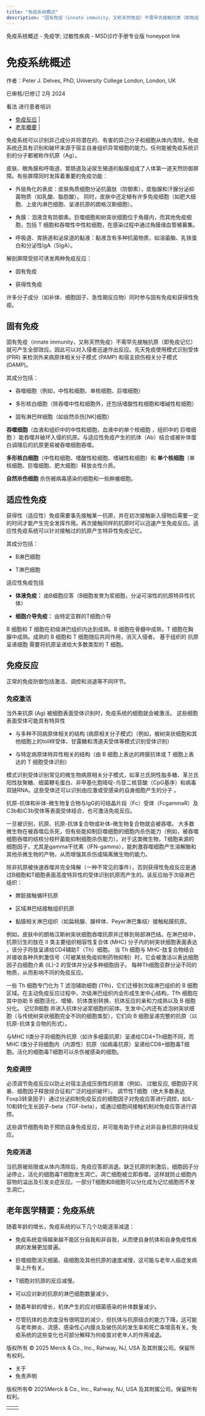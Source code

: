 ```yaml
---
title: "免疫系统概述"
description: "固有免疫（innate immunity，又称天然免疫）不需早先接触抗原（即免疫记忆）就可产生全部效应。因此可以对入侵者迅速作出反应。先天免疫使用模式识别受体 (PRR) 来检测外来病原体相关分子模式 (PAMP) 和宿主损伤相关分子模式 (DAMP)。"
---
```


﻿免疫系统概述 \- 免疫学; 过敏性疾病 \- MSD诊疗手册专业版 honeypot link

# 免疫系统概述

作者：Peter J. Delves, PhD, University College London, London, UK

已审核/已修订 2月 2024

看法 进行患者培训

- [免疫反应](#免疫反应_v992029_zh) \|
- [老年概要](#老年概要_v992056_zh) \|

免疫系统可以识别异己成分并将潜在的、有害的异己分子和细胞从体内清除。免疫系统还具有识别和破坏来源于宿主自身组织异常细胞的能力。任何能被免疫系统识别的分子都被称作抗原（Ag）。

皮肤、眼角膜和呼吸道、胃肠道及泌尿生殖道的黏膜组成了人体第一道天然防御屏障。有些屏障同时发挥着重要的免疫功能：

- 外层角化的表皮：皮肤角质细胞分泌抗菌肽（防御素），皮脂腺和汗腺分泌抑菌物质（如乳酸、脂肪酸）。 同时，皮肤中还定植有许多免疫细胞（如肥大细胞、上皮内淋巴细胞、呈递抗原的朗格汉斯细胞）。

- 角膜：泪液含有防御素。巨噬细胞和树突状细胞位于角膜内，而其他免疫细胞，包括 T 细胞和吞噬性中性粒细胞，在感染过程中通过角膜缘血管被募集。

- 呼吸道、胃肠道和泌尿道的黏液：黏液含有多种抗菌物质，如溶菌酶、乳铁蛋白和分泌性IgA（SIgA）。


解剖屏障受损可诱发两种免疫反应：

- 固有免疫

- 获得性免疫


许多分子成分（如补体、细胞因子、急性期反应物）同时参与固有免疫和获得性免疫。

## 固有免疫

固有免疫（innate immunity，又称天然免疫）不需早先接触抗原（即免疫记忆）就可产生全部效应。因此可以对入侵者迅速作出反应。先天免疫使用模式识别受体 (PRR) 来检测外来病原体相关分子模式 (PAMP) 和宿主损伤相关分子模式 (DAMP)。

其成分包括：

- 吞噬细胞（例如，中性粒细胞、单核细胞、巨噬细胞）

- 多形核白细胞（除吞噬中性粒细胞外，还包括嗜酸性粒细胞和嗜碱性粒细胞）

- 固有淋巴样细胞（如自然杀伤\[NK\]细胞）


**吞噬细胞**（血液和组织中的中性粒细胞，血液中的单个核细胞 ，组织中的 巨噬细胞 ）能吞噬并破坏入侵的抗原。与适应性免疫产生的抗体（Ab）结合或被补体蛋白调理后的抗原更易被吞噬细胞吞噬。

**多形核白细胞**（中性粒细胞、嗜酸性粒细胞、嗜碱性粒细胞）和 **单个核细胞**（单核细胞、巨噬细胞、肥大细胞）释放炎性介质。

**自然杀伤细胞** 杀伤被病毒感染的细胞和一些肿瘤细胞。

## 适应性免疫

获得性（适应性）免疫需要事先接触某一抗原，并在初次接触新入侵物后需要一定的时间才能产生完全发挥作用。再次接触同样的抗原时可以迅速产生免疫反应。适应性免疫系统可以针对接触过的抗原产生特异性免疫记忆。

其成分包括：

- B淋巴细胞

- T淋巴细胞


适应性免疫包括

- **体液免疫：** 由B细胞应答（B细胞发育为浆细胞，分泌可溶性的抗原特异性抗体）

- **细胞介导免疫：** 由特定亚群的T细胞介导


B 细胞和 T 细胞在初级淋巴组织内达到成熟。B 细胞在骨髓中成熟，T 细胞在胸腺中成熟。成熟的 B 细胞和 T 细胞随后共同作用，消灭入侵者。 基于组织的 抗原呈递细胞 需要将抗原呈递给大多数类型的 T 细胞。

## 免疫反应

正常的免疫防御包括激活、调控和消退等不同环节。

### 免疫激活

当外来抗原 (Ag) 被细胞表面受体识别时，免疫系统的细胞就会被激活。 这些细胞表面受体可能具有特异性

- 与多种不同病原体相关的结构 (病原相关分子模式)（例如，被树突状细胞和其他细胞上的toll样受体、甘露糖和清道夫受体等模式识别受体识别）

- 与特定病原体特异性相关的结构（由 B 细胞上表达的跨膜抗体或 T 细胞上表达的 T 细胞受体识别）


模式识别受体识别常见的微生物病原相关分子模式，如革兰氏阴性脂多糖、革兰氏阳性肽聚糖、细菌鞭毛蛋白、非甲基化胞嘧啶-鸟苷二核苷酸（CpG基序）和病毒双链RNA。这些受体还可以识别由应激或受感染的自身细胞产生的分子 。

抗原-抗体和补体-微生物复合物与IgG的可结晶片段（Fc）受体（FcgammaR）及C3b和iC3b受体等表面受体结合，也可激活免疫反应。

一旦被识别，抗原、抗原-抗体复合物或补体-微生物复合物就会被吞噬。 大多数微生物在被吞噬后杀死，但有些能抑制巨噬细胞的细胞内杀伤能力（例如，被吞噬细胞吞噬的结核分枝杆菌能抑制细胞杀伤能力）。对于这类微生物，T细胞来源的细胞因子，尤其是gamma干扰素（IFN-gamma），能刺激吞噬细胞产生溶解酶和其他杀微生物的产物，从而增强其杀伤或隔离微生物的能力。

除非抗原被快速吞噬并完全降解（一种不常见的事件），否则获得性免疫反应是通过B细胞和T细胞表面高度特异性的受体识别抗原而产生的。该反应始于次级淋巴组织：

- 脾脏接触循环抗原

- 区域淋巴结接触组织抗原

- 黏膜相关淋巴组织（如扁桃腺、腺样体、Peyer淋巴集结）接触粘膜抗原。


例如，皮肤中的朗格汉斯树突状细胞吞噬抗原并迁移到局部淋巴结。在淋巴结中，抗原衍生的肽在 II 类主要组织相容性复合体 (MHC) 分子内的树突状细胞表面表达 ，该分子将肽呈递给CD4辅助T（Th）细胞。 当 Th 细胞与 MHC-肽复合物结合并接收各种共刺激信号（可被某些免疫抑制药物抑制）时，它会被激活以表达细胞因子白细胞介素 (IL)-2 的受体并分泌多种细胞因子。 每种Th细胞亚群分泌不同的物质，从而影响不同的免疫反应。

一些 Th 细胞专门化为 T 滤泡辅助细胞 (Tfh)，它们迁移到次级淋巴组织的 B 细胞区域。在主动免疫反应过程中，次级淋巴组织内会形成生发中心结构，Tfh 细胞在其中协助 B 细胞活化、增殖、抗体类别转换、抗体反应的亲和力成熟以及 B 细胞分化。 记忆B细胞 并进入抗体分泌浆细胞的前体。生发中心内还有滤泡树突状细胞（与传统树突状细胞完全不同的细胞类型），它们向 B 细胞呈递完整的抗原（以抗原-抗体复合物的形式）。

与MHC Ⅱ类分子将细胞外抗原（如许多细菌抗原）呈递给CD4+Th细胞不同，而MHC I类分子将细胞内（内源性）抗原（如病毒抗原）呈递给CD8+细胞毒T细胞。活化的细胞毒T细胞可以杀伤被感染的细胞。

### 免疫调控

必须调节免疫反应以防止对宿主造成压倒性的损害（例如， 过敏反应, 细胞因子风暴、细胞因子释放综合征和广泛的组织破坏）。 调节性T细胞（绝大多数表达Foxp3转录因子）通过分泌抑制免疫反应的细胞因子对免疫应答进行调控，如IL-10和转化生长因子-beta（TGF-beta），或通过细胞间接触机制对免疫应答进行调控。

这些调节细胞有助于预防自身免疫反应，并可能有助于终止对非自身抗原的持续反应。

### 免疫消退

当抗原被局限或从体内清除后，免疫应答即消退。缺乏抗原的刺激后，细胞因子分泌停止，活化的细胞毒T细胞发生凋亡。凋亡细胞被立即吞噬，这样就防止细胞内容物的溢出及引发炎症反应。一部分T细胞和B细胞可以分化成为记忆细胞而不发生凋亡。

## 老年医学精要：免疫系统

随着年龄的增长，免疫系统的以下几个功能逐渐减退：

- 免疫系统变得越来越不能区分自我和非自我，从而使自身抗体和自身免疫性疾病的发展更加普遍。

- 巨噬细胞消灭细菌、癌细胞及其他抗原的速度减慢，这可能与老年人癌症发病率上升有关。

- T细胞对抗原的反应减慢。

- 可以应对新的抗原的淋巴细胞数量减少。

- 随着年龄的增长，机体产生的应对细菌感染的补体数量减少。

- 尽管抗体的总浓度没有很明显的减少，但抗体与抗原结合的能力下降，这可能与老年肺炎、流感、感染性心内膜炎及破伤风的发生率和死亡率增高有关。免疫系统的这些变化也可部分解释为何疫苗对老年人的作用减退。




版权所有 © 2025
Merck & Co., Inc., Rahway, NJ, USA 及其附属公司。保留所有权利。

- 关于
- 免责声明

版权所有© 2025Merck & Co., Inc., Rahway, NJ, USA 及其附属公司。保留所有权利。

|     |     |
| --- | --- |
|  |  |